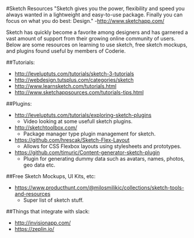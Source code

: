#Sketch Resources
"Sketch gives you the power, flexibility and speed you always wanted in a lightweight and easy-to-use package. Finally you can focus on what you do best: Design."
-http://www.sketchapp.com/

Sketch has quickly become a favorite among designers and has garnered a vast amount of support from their growing online community of users. Below are some resources on learning to use sketch, free sketch mockups, and plugins found useful by members of Coderie.

##Tutorials:
  * http://leveluptuts.com/tutorials/sketch-3-tutorials
  * http://webdesign.tutsplus.com/categories/sketch
  * http://www.learnsketch.com/tutorials.html
  * http://www.sketchappsources.com/tutorials-tips.html

##Plugins:
  * http://leveluptuts.com/tutorials/exploring-sketch-plugins
    * Video looking at some usefull sketch plugins.
  * http://sketchtoolbox.com/
    * Package manager type plugin management for sketch.
  * https://github.com/hrescak/Sketch-Flex-Layout
    * Allows for CSS Flexbox layouts using stylesheets and prototypes.
  * https://github.com/timuric/Content-generator-sketch-plugin
    * Plugin for generating dummy data such as avatars, names, photos, geo data etc.
  
##Free Sketch Mockups, UI Kits, etc:
  * https://www.producthunt.com/@milosmilikic/collections/sketch-tools-and-resources
    * Super list of sketch stuff.
  
##Things that integrate with slack:

* http://invisionapp.com/
* https://zeplin.io/
